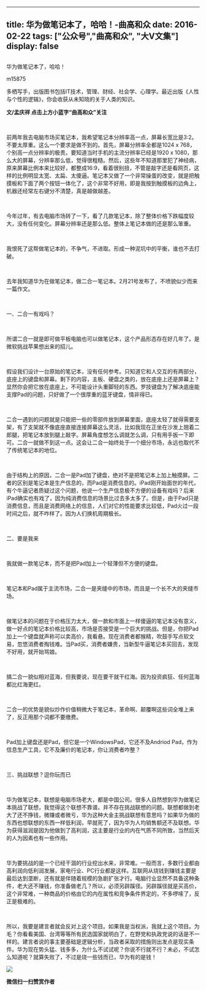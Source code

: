
---
title:   华为做笔记本了，哈哈！-曲高和众
date: 2016-02-22
tags: ["公众号","曲高和众", "大V文集"]
display: false
---


## 



华为做笔记本了，哈哈！




m15875




多栖写手，出版图书包括IT技术，管理、财经、社会学、心理学。最近出版《人性与个性的逻辑》，你会收获从未知晓的关于人类的知识。


**文/孟庆祥 点击上方小蓝字“曲高和众”关注**

&nbsp;

前两年我去电脑市场买笔记本，我希望笔记本分辨率高一点，屏幕长宽比是3:2。不要太厚重。这么一个要求是做不到的。首先，屏幕分辨率全都是1024 x 768，个别高一点分辨率的极贵。要知道当时手机的主流分辨率已经是1920 x 1080，那么大的屏幕，分辨率那么低，觉得很粗糙。然后，这些年不知道那里犯了神经病，原来屏幕比例本来比较好，都整成16:9，看着很别扭，不管是敲字还是看网页，这样的比例明显太宽、太扁、太傻逼。笔记本又做了一个非常操蛋的改变，就是把触摸板和下面了两个按钮一体化了，这个非常不好用，即是我按到触摸板的边角上，机器还经常左右键分不清楚，真是越做越差。

&nbsp;

今年过年，有去电脑市场转了一下，看了几款笔记本，除了整体价格下跌幅度较大，没有任何变化。屏幕分辨率还是那么低。整体上笔记本做的还是那么笨重。

&nbsp;

我恨死了这帮做笔记本的，不争气，不进取。形成一种泥坑中的平衡，谁也不去打破。

&nbsp;

去年我知道华为在做笔记本，做二合一笔记本。2月21号发布了，不喷貌似少而来一篇作文。

&nbsp;

一、二合一有戏吗？

&nbsp;

所谓二合一就是即可做平板电脑也可以做笔记本，这个产品形态存在好几年了。是微软挑战苹果想出来的招儿。

&nbsp;

假设我们设计一台原始的笔记本，没有任何参考。只知道它和人交互的有两部分，底座上的键盘和屏幕。剩下的内容，主板、硬盘之类的，放在底座上还是屏幕上？显然你会把它放在底座上，不可能设计头重脚轻的东西。罗技键盘为了解决底座能支撑Pad的问题，只好做了一个很厚重的蓝牙键盘，情非得已。

&nbsp;

二合一遇到的问题就是只能把一些的零部件放到屏幕里面，底座太轻了就得需要支架，有了支架就不像底座直接连接屏幕这么灵活，比如我现在正坐在沙发上翘着二郎腿，把笔记本放到腿上敲字。屏幕角度想怎么调就怎么调，只有用手扳一下即可。二合一就做不到这一点。这会让二合一始终处于一个细分市场，永远也取代不了传统笔记本的地位。

&nbsp;

由于结构上的原因，二合一是Pad加了键盘，绝对不是把笔记本上加上触摸屏。二者的区别是笔记本是生产信息的，而Pad是消费信息的。iPad刚开始面世的年代，有个牛逼记者质疑过这个问题，他说一个生产信息极不方便的设备有戏吗？后来iPad确实也有戏了，因为纯消费信息的场景比过去多太多了。但是，由于Pad只是消费信息，而且是消费网络上的信息，人们对它的性能要求比较低，Pad火过一段时间之后，就不咋样了。因为人们换机周期极长。

&nbsp;

二、要是我来

&nbsp;

我就做一款笔记本，而不是把Pad加上一个轻薄但不方便的键盘。

&nbsp;

笔记本和Pad属于主流市场，二合一是夹缝中的市场，而且是一个长不大的夹缝市场。

&nbsp;

做笔记本的问题在于价格压力太大，做一款和市面上一样傻逼的笔记本没有意义，做一好点的笔记本价格比较高，市场是否接受是一个巨大的挑战。但是，你把Pad加上一个键盘就声称可以卖高价，我看悬。现在消费者都猴精，吹鼓手写点软文易，忽悠消费者掏钱难。当Pad买，消费者嫌贵，当新型牛逼笔记本买回去，发现不好用，就开始骂娘。

&nbsp;

搞二合一貌似相对蓝海，但我要说，现在要干就干红海。因为投资疯狂、任何蓝海都比红海更红。

&nbsp;

二合一的优势是貌似炒作价值稍微大于笔记本，革命啊、颠覆啊这些词全堆上来了，反正用那个词都不要缴费。

&nbsp;

Pad加上键盘还是Pad，但它是一个WindowsPad，它还不及Andriod Pad，作为信息生产工具，它不及廉价的笔记本，你让消费者咋整？

&nbsp;

三、挑战联想？逗你玩而已

&nbsp;

华为做笔记本，联想是电脑市场老大，都是中国公司。很多人自然想到华为做笔记本挑战了联想，我觉得这个联想不靠谱。并不存在挑战联想的问题。联想都做到老大了还不挣钱，微赚或者微亏，华为这种大金主挑战联想有意思吗？如果华为做的东西也想联想的东西一样低利润，早就死了，因为华为人均销售额还不及联想。华为获得滋润是因为他做到了高利润，这主要是行业的内在气质不同所致，当然后天的人为因素也有一些作用。

&nbsp;

华为要挑战的是一个已经干涸的行业挖出水来，非常难。一般而言，多数行业都由高利润向低利润发展，家电行业、PC行业都是这样。互联网从烧钱到赚钱主要是最后达到垄断，还有就是伴随着规模的急剧扩张才行。电脑行业显然不具备这种条件，老大还不赚钱，你准备做老几？所以，必须另辟蹊径。另辟蹊径就是买高价，这个非常难，一种商品的价格由它的内在属性和竞争条件界定的，不多啰嗦了，反正是极难的。

&nbsp;

所以，我要是建言者就会反对上这个项目。如果我是当权派，我就上这个项目。为毛？你看看美国、台湾等等所有民选国家就明白了，在野党和执政党说的话是不一样的。建言者说的事主要基础是逻辑分析，当政者采取的措施则出发点是现实条件。华为现在势头猛、钱多多，为什么不试试呢？你说不行就不行？未必，不试怎么知道呢？就算失败了，不过是烧一些钱而已，华为有的是钱！



<img data-s="300,640" data-type="jpeg" src="http://mmbiz.qpic.cn/mmbiz/fxGMiaL5Zj1gAtMBdoRAfrkfBNF0WEAG9elY136EMERA8zleoqyibsc68mLpoiagDqkzcRhEo0psRuCqoQbcWg52w/0?wx_fmt=jpeg" data-ratio="1" data-w="430"/>




**微信扫一扫赞赏作者**













